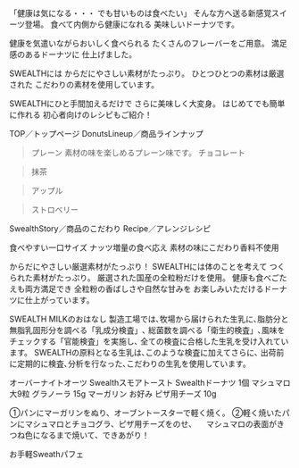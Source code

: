 「健康は気になる・・・
でも甘いものは食べたい」
そんな方へ送る新感覚スイーツ登場。
食べて内側から健康になれる
美味しいドーナツです。

健康を気遣いながらおいしく食べられる
たくさんのフレーバーをご用意。
満足感のあるドーナツに
仕上げました。

SWEALTHには
からだにやさしい素材がたっぷり。
ひとつひとつの素材は厳選された
こだわりの素材を使用しています。

SWEALTHにひと手間加えるだけで
さらに美味しく大変身。
はじめてでも簡単に作れる
初心者向けのレシピもご紹介！

TOP／トップページ
DonutsLineup／商品ラインナップ
>プレーン
素材の味を楽しめるプレーン味です。
>チョコレート

>抹茶

>アップル

>ストロベリー

SwealthStory／商品のこだわり
Recipe／アレンジレシピ

食べやすい一口サイズ
ナッツ増量の食べ応え
素材の味にこだわり香料不使用

からだにやさしい厳選素材がたっぷり！
SWEALTHには体のことを考えて
つくられた素材がたっぷり。
厳選された国産の全粒粉だけを使用。
健康も食べごたえも両方満足でき
全粒粉の香ばしさや自然な甘みを
お楽しみいただけるドーナツに仕上がっています。

SWEALTH MILKのおはなし
製造工場では､牧場から届けられた生乳に､脂肪分と無脂乳固形分を調べる「乳成分検査」､
総菌数を調べる「衛生的検査」､風味をチェックする「官能検査」を実施し､
全ての検査に合格した生乳を受け入れています。
SWEALTHの原料となる生乳は､このような検査に加えてさらに､
出荷前に定期的に検査､分析を行なった､こだわりの生乳を使用しています。

オーバーナイトオーツ
Swealthスモアトースト
Swealthドーナツ	1個
マシュマロ	大9粒
グラノーラ	15g
マーガリン	お好み
ピザ用チーズ	10g

①パンにマーガリンをぬり、オーブントースターで軽く焼く。
②軽く焼いたパンにマシュマロとチョコグラ、ピザ用チーズをのせ、
　マシュマロの表面がきつね色になるまで焼いて、できあがり！

お手軽Sweathパフェ
